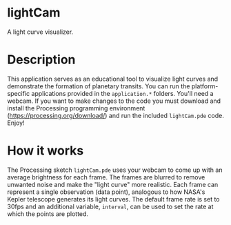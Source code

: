 lightCam
=========
A light curve visualizer.

Description
===========
This application serves as an educational tool to visualize light curves and demonstrate the formation of planetary transits. You can run the platform-specific applications provided in the `application.*` folders. You'll need a webcam. If you want to make changes to the code you must download and install the Processing programming environment (https://processing.org/download/) and run the included `lightCam.pde` code. Enjoy!

How it works
============
The Processing sketch `lightCam.pde` uses your webcam to come up with an average brightness for each frame. The frames are blurred to remove unwanted noise and make the "light curve" more realistic. Each frame can represent a single observation (data point), analogous to how NASA's Kepler telescope generates its light curves. The default frame rate is set to 30fps and an additional variable, `interval`, can be used to set the rate at which the points are plotted. 

